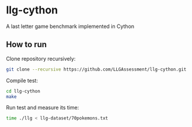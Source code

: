 # llg-cython
A last letter game benchmark implemented in Cython

## How to run
Clone repository recursively:

```bash
git clone --recursive https://github.com/LLGAssessment/llg-cython.git
```

Compile test:

```bash
cd llg-cython
make
```

Run test and measure its time:

```bash
time ./llg < llg-dataset/70pokemons.txt
```

